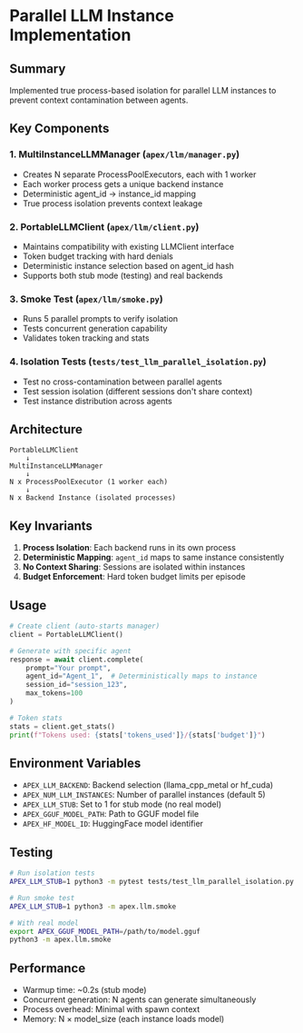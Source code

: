 # Parallel LLM Instance Implementation

## Summary
Implemented true process-based isolation for parallel LLM instances to prevent context contamination between agents.

## Key Components

### 1. MultiInstanceLLMManager (`apex/llm/manager.py`)
- Creates N separate ProcessPoolExecutors, each with 1 worker
- Each worker process gets a unique backend instance
- Deterministic agent_id → instance_id mapping
- True process isolation prevents context leakage

### 2. PortableLLMClient (`apex/llm/client.py`)
- Maintains compatibility with existing LLMClient interface
- Token budget tracking with hard denials
- Deterministic instance selection based on agent_id hash
- Supports both stub mode (testing) and real backends

### 3. Smoke Test (`apex/llm/smoke.py`)
- Runs 5 parallel prompts to verify isolation
- Tests concurrent generation capability
- Validates token tracking and stats

### 4. Isolation Tests (`tests/test_llm_parallel_isolation.py`)
- Test no cross-contamination between parallel agents
- Test session isolation (different sessions don't share context)
- Test instance distribution across agents

## Architecture

```
PortableLLMClient
    ↓
MultiInstanceLLMManager
    ↓
N x ProcessPoolExecutor (1 worker each)
    ↓
N x Backend Instance (isolated processes)
```

## Key Invariants

1. **Process Isolation**: Each backend runs in its own process
2. **Deterministic Mapping**: `agent_id` maps to same instance consistently
3. **No Context Sharing**: Sessions are isolated within instances
4. **Budget Enforcement**: Hard token budget limits per episode

## Usage

```python
# Create client (auto-starts manager)
client = PortableLLMClient()

# Generate with specific agent
response = await client.complete(
    prompt="Your prompt",
    agent_id="Agent_1",  # Deterministically maps to instance
    session_id="session_123",
    max_tokens=100
)

# Token stats
stats = client.get_stats()
print(f"Tokens used: {stats['tokens_used']}/{stats['budget']}")
```

## Environment Variables

- `APEX_LLM_BACKEND`: Backend selection (llama_cpp_metal or hf_cuda)
- `APEX_NUM_LLM_INSTANCES`: Number of parallel instances (default 5)
- `APEX_LLM_STUB`: Set to 1 for stub mode (no real model)
- `APEX_GGUF_MODEL_PATH`: Path to GGUF model file
- `APEX_HF_MODEL_ID`: HuggingFace model identifier

## Testing

```bash
# Run isolation tests
APEX_LLM_STUB=1 python3 -m pytest tests/test_llm_parallel_isolation.py -xvs

# Run smoke test
APEX_LLM_STUB=1 python3 -m apex.llm.smoke

# With real model
export APEX_GGUF_MODEL_PATH=/path/to/model.gguf
python3 -m apex.llm.smoke
```

## Performance

- Warmup time: ~0.2s (stub mode)
- Concurrent generation: N agents can generate simultaneously
- Process overhead: Minimal with spawn context
- Memory: N × model_size (each instance loads model)